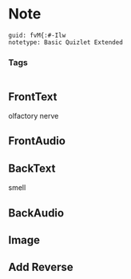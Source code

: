 # Note
```
guid: fvM{:#-Ilw
notetype: Basic Quizlet Extended
```

### Tags
```
```

## FrontText
olfactory nerve

## FrontAudio


## BackText
smell

## BackAudio


## Image


## Add Reverse

